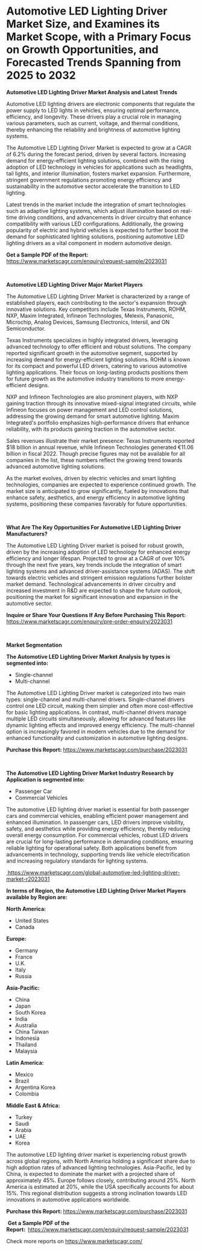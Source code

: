 <p><h1>Automotive LED Lighting Driver Market Size, and Examines its Market Scope, with a Primary Focus on Growth Opportunities, and Forecasted Trends Spanning from 2025 to 2032</h1></p><p><strong>Automotive LED Lighting Driver Market Analysis and Latest Trends</strong></p>
<p><p>Automotive LED lighting drivers are electronic components that regulate the power supply to LED lights in vehicles, ensuring optimal performance, efficiency, and longevity. These drivers play a crucial role in managing various parameters, such as current, voltage, and thermal conditions, thereby enhancing the reliability and brightness of automotive lighting systems.</p><p>The Automotive LED Lighting Driver Market is expected to grow at a CAGR of 6.2% during the forecast period, driven by several factors. Increasing demand for energy-efficient lighting solutions, combined with the rising adoption of LED technology in vehicles for applications such as headlights, tail lights, and interior illumination, fosters market expansion. Furthermore, stringent government regulations promoting energy efficiency and sustainability in the automotive sector accelerate the transition to LED lighting.</p><p>Latest trends in the market include the integration of smart technologies such as adaptive lighting systems, which adjust illumination based on real-time driving conditions, and advancements in driver circuitry that enhance compatibility with various LED configurations. Additionally, the growing popularity of electric and hybrid vehicles is expected to further boost the demand for sophisticated lighting solutions, positioning automotive LED lighting drivers as a vital component in modern automotive design.</p></p>
<p><strong>Get a Sample PDF of the Report:&nbsp;</strong> <a href="https://www.marketscagr.com/enquiry/request-sample/2023031?utm_campaign=3263&utm_medium=2&utm_source=Github&utm_content=ia&utm_term=29032025&utm_id=automotive-led-lighting-driver">https://www.marketscagr.com/enquiry/request-sample/2023031</a></p>
<p>&nbsp;</p>
<p><strong>Automotive LED Lighting Driver Major Market Players</strong></p>
<p><p>The Automotive LED Lighting Driver Market is characterized by a range of established players, each contributing to the sector's expansion through innovative solutions. Key competitors include Texas Instruments, ROHM, NXP, Maxim Integrated, Infineon Technologies, Melexis, Panasonic, Microchip, Analog Devices, Samsung Electronics, Intersil, and ON Semiconductor.</p><p>Texas Instruments specializes in highly integrated drivers, leveraging advanced technology to offer efficient and robust solutions. The company reported significant growth in the automotive segment, supported by increasing demand for energy-efficient lighting solutions. ROHM is known for its compact and powerful LED drivers, catering to various automotive lighting applications. Their focus on long-lasting products positions them for future growth as the automotive industry transitions to more energy-efficient designs.</p><p>NXP and Infineon Technologies are also prominent players, with NXP gaining traction through its innovative mixed-signal integrated circuits, while Infineon focuses on power management and LED control solutions, addressing the growing demand for smart automotive lighting. Maxim Integrated's portfolio emphasizes high-performance drivers that enhance reliability, with its products gaining traction in the automotive sector.</p><p>Sales revenues illustrate their market presence: Texas Instruments reported $18 billion in annual revenue, while Infineon Technologies generated €11.06 billion in fiscal 2022. Though precise figures may not be available for all companies in the list, these numbers reflect the growing trend towards advanced automotive lighting solutions.</p><p>As the market evolves, driven by electric vehicles and smart lighting technologies, companies are expected to experience continued growth. The market size is anticipated to grow significantly, fueled by innovations that enhance safety, aesthetics, and energy efficiency in automotive lighting systems, positioning these companies favorably for future opportunities.</p></p>
<p>&nbsp;</p>
<p><strong>What Are The Key Opportunities For Automotive LED Lighting Driver Manufacturers?</strong></p>
<p><p>The Automotive LED Lighting Driver market is poised for robust growth, driven by the increasing adoption of LED technology for enhanced energy efficiency and longer lifespan. Projected to grow at a CAGR of over 10% through the next five years, key trends include the integration of smart lighting systems and advanced driver-assistance systems (ADAS). The shift towards electric vehicles and stringent emission regulations further bolster market demand. Technological advancements in driver circuitry and increased investment in R&D are expected to shape the future outlook, positioning the market for significant innovation and expansion in the automotive sector.</p></p>
<p><strong>Inquire or Share Your Questions If Any Before Purchasing This Report:</strong> <a href="https://www.marketscagr.com/enquiry/pre-order-enquiry/2023031?utm_campaign=3263&utm_medium=2&utm_source=Github&utm_content=ia&utm_term=29032025&utm_id=automotive-led-lighting-driver">https://www.marketscagr.com/enquiry/pre-order-enquiry/2023031</a></p>
<p>&nbsp;</p>
<p><strong>Market Segmentation</strong></p>
<p><strong>The Automotive LED Lighting Driver Market Analysis by types is segmented into:</strong></p>
<p><ul><li>Single-channel</li><li>Multi-channel</li></ul></p>
<p><p>The Automotive LED Lighting Driver market is categorized into two main types: single-channel and multi-channel drivers. Single-channel drivers control one LED circuit, making them simpler and often more cost-effective for basic lighting applications. In contrast, multi-channel drivers manage multiple LED circuits simultaneously, allowing for advanced features like dynamic lighting effects and improved energy efficiency. The multi-channel option is increasingly favored in modern vehicles due to the demand for enhanced functionality and customization in automotive lighting designs.</p></p>
<p><strong>Purchase this Report:&nbsp;</strong><a href="https://www.marketscagr.com/purchase/2023031?utm_campaign=3263&utm_medium=2&utm_source=Github&utm_content=ia&utm_term=29032025&utm_id=automotive-led-lighting-driver">https://www.marketscagr.com/purchase/2023031</a></p>
<p>&nbsp;</p>
<p><strong>The Automotive LED Lighting Driver Market Industry Research by Application is segmented into:</strong></p>
<p><ul><li>Passenger Car</li><li>Commercial Vehicles</li></ul></p>
<p><p>The automotive LED lighting driver market is essential for both passenger cars and commercial vehicles, enabling efficient power management and enhanced illumination. In passenger cars, LED drivers improve visibility, safety, and aesthetics while providing energy efficiency, thereby reducing overall energy consumption. For commercial vehicles, robust LED drivers are crucial for long-lasting performance in demanding conditions, ensuring reliable lighting for operational safety. Both applications benefit from advancements in technology, supporting trends like vehicle electrification and increasing regulatory standards for lighting systems.</p></p>
<p><a href="https://www.marketscagr.com/global-automotive-led-lighting-driver-market-r2023031?utm_campaign=3263&utm_medium=2&utm_source=Github&utm_content=ia&utm_term=29032025&utm_id=automotive-led-lighting-driver">&nbsp;https://www.marketscagr.com/global-automotive-led-lighting-driver-market-r2023031</a></p>
<p><strong>In terms of Region, the Automotive LED Lighting Driver Market Players available by Region are:</strong></p>
<p>
    <p> <strong> North America: </strong>
        <ul>
            <li>United States</li>
            <li>Canada</li>
        </ul>
        </p> 
    <p> <strong> Europe: </strong>
        <ul>
            <li>Germany</li>
            <li>France</li>
            <li>U.K.</li>
            <li>Italy</li>
            <li>Russia</li>
        </ul>
        </p> 
    <p> <strong> Asia-Pacific: </strong>
        <ul>
            <li>China</li>
            <li>Japan</li>
            <li>South Korea</li>
            <li>India</li>
            <li>Australia</li>
            <li>China Taiwan</li>
            <li>Indonesia</li>
            <li>Thailand</li>
            <li>Malaysia</li>
        </ul>
        </p> 
    <p> <strong> Latin America: </strong>
        <ul>
            <li>Mexico</li>
            <li>Brazil</li>
            <li>Argentina Korea</li>
            <li>Colombia</li>
        </ul>
        </p> 
    <p> <strong> Middle East & Africa: </strong>
        <ul>
            <li>Turkey</li>
            <li>Saudi</li>
            <li>Arabia</li>
            <li>UAE</li>
            <li>Korea</li>
        </ul>
    </p>
    </p>
<p><p>The automotive LED lighting driver market is experiencing robust growth across global regions, with North America holding a significant share due to high adoption rates of advanced lighting technologies. Asia-Pacific, led by China, is expected to dominate the market with a projected share of approximately 45%. Europe follows closely, contributing around 25%. North America is estimated at 20%, while the USA specifically accounts for about 15%. This regional distribution suggests a strong inclination towards LED innovations in automotive applications worldwide.</p></p>
<p><strong>Purchase this Report: </strong><a href="https://www.marketscagr.com/purchase/2023031?utm_campaign=3263&utm_medium=2&utm_source=Github&utm_content=ia&utm_term=29032025&utm_id=automotive-led-lighting-driver">https://www.marketscagr.com/purchase/2023031</a></p>
<p>&nbsp;<strong>Get a Sample PDF of the Report:&nbsp;&nbsp;</strong><a href="https://www.marketscagr.com/enquiry/request-sample/2023031?utm_campaign=3263&utm_medium=2&utm_source=Github&utm_content=ia&utm_term=29032025&utm_id=automotive-led-lighting-driver">https://www.marketscagr.com/enquiry/request-sample/2023031</a></p>
<p><strong></strong></p>
<p>Check more reports on <a href="https://www.marketscagr.com/?utm_campaign=3263&utm_medium=2&utm_source=Github&utm_content=ia&utm_term=29032025&utm_id=automotive-led-lighting-driver">https://www.marketscagr.com/</a></p>